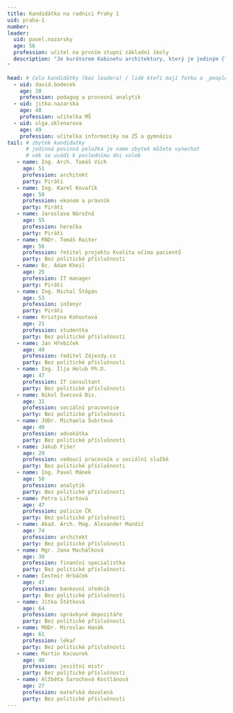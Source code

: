 ```yaml
---
title: Kandidátka na radnici Prahy 1
uid: praha-1
number: 
leader: 
  uid: pavel.nazarsky
  age: 56
  profession: učitel na prvním stupni základní školy
  description: "Je kurátorem Kabinetu architektury, který je jediným členem ICAM (Mezinárodní konfederace architektonických muzeí / International Confederation of Architectural Museums) v České republice.
"

head: # čelo kandidátky (bez leadera) / lidé kteří mají fotku a _people/jmeno.md
  - uid: david.bodecek
    age: 38
    profession: pedagog a procesní analytik
  - uid: jitka.nazarska
    age: 48
    profession: učitelka MŠ
  - uid: olga.sklenarova
    age: 49
    profession: učitelka informatiky na ZŠ a gymnáziu
tail: # zbytek kandidatky
      # jedinná povinná položka je name zbytek můžete vynechat
      # věk se uvádí k poslednímu dni voleb
   - name: Ing. Arch. Tomáš Vích
     age: 51
     profession: architekt
     party: Piráti
   - name: Ing. Karel Kovařík
     age: 58 
     profession: ekonom a právník
     party: Piráti
   - name: Jaroslava Nárožná
     age: 55
     profession: herečka
     party: Piráti
   - name: RNDr. Tomáš Raiter
     age: 56
     profession: řešitel projektu Kvalita očima pacientů
     party: Bez politické příslušnosti
   - name: Bc. Adam Kheil
     age: 25
     profession: IT manager
     party: Piráti
   - name: Ing. Michal Štěpán
     age: 53
     profession: inženýr
     party: Piráti
   - name: Kristýna Kohoutová
     age: 21
     profession: studentka
     party: Bez politické příslušnosti
   - name: Jan Hřebíček
     age: 49
     profession: ředitel Zájezdy.cz
     party: Bez politické příslušnosti
   - name: Ing. Ilja Holub Ph.D.
     age: 47
     profession: IT consultant
     party: Bez politické příslušnosti
   - name: Nikol Švecová Dis.
     age: 31
     profession: sociální pracovnice
     party: Bez politické příslušnosti
   - name: JUDr. Michaela Šubrtová
     age: 40
     profession: advokátka
     party: Bez politické příslušnosti
   - name: Jakub Fišer
     age: 29
     profession: vedoucí pracovník v sociální službě
     party: Bez politické příslušnosti
   - name: Ing. Pavel Mánek
     age: 58
     profession: analytik
     party: Bez politické příslušnosti
   - name: Petra Lifartová
     age: 47
     profession: policie ČR
     party: Bez politické příslušnosti
   - name: Akad. Arch. Mag. Alexander Mandić
     age: 74
     profession: architekt
     party: Bez politické příslušnosti
   - name: Mgr. Jana Machálková
     age: 38
     profession: finanční specialistka
     party: Bez politické příslušnosti
   - name: Čestmír Hrbáček
     age: 47
     profession: bankovní úředník
     party: Bez politické příslušnosti
   - name: Jitka Štětková
     age: 64
     profession: správkyně depozitáře
     party: Bez politické příslušnosti
   - name: MUDr. Miroslav Hanák
     age: 61
     profession: lékař
     party: Bez politické příslušnosti
   - name: Martin Kocourek
     age: 40
     profession: jevištní mistr
     party: Bez politické příslušnosti
   - name: Alžběta Šarochová Kostlánová
     age: 27
     profession: mateřská dovolená
     party: Bez politické příslušnosti
---
```


